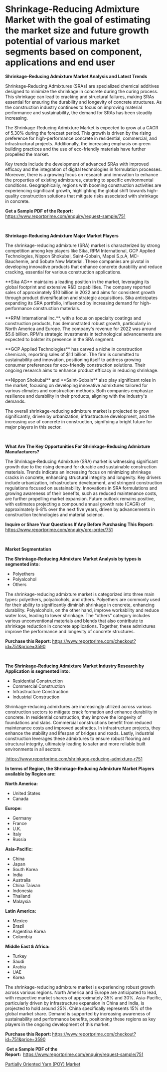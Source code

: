 <p><h1>Shrinkage-Reducing Admixture Market with the goal of estimating the market size and future growth potential of various market segments based on component, applications and end user</h1></p><p><strong>Shrinkage-Reducing Admixture Market Analysis and Latest Trends</strong></p>
<p><p>Shrinkage-Reducing Admixtures (SRAs) are specialized chemical additives designed to minimize the shrinkage in concrete during the curing process. This shrinkage can lead to cracking and structural failures, making SRAs essential for ensuring the durability and longevity of concrete structures. As the construction industry continues to focus on improving material performance and sustainability, the demand for SRAs has been steadily increasing.</p><p>The Shrinkage-Reducing Admixture Market is expected to grow at a CAGR of 5.30% during the forecast period. This growth is driven by the rising preference for high-performance concrete in residential, commercial, and infrastructural projects. Additionally, the increasing emphasis on green building practices and the use of eco-friendly materials have further propelled the market.</p><p>Key trends include the development of advanced SRAs with improved efficacy and the integration of digital technologies in formulation processes. Moreover, there is a growing focus on research and innovation to enhance the properties of existing admixtures, catering to specific environmental conditions. Geographically, regions with booming construction activities are experiencing significant growth, highlighting the global shift towards high-quality construction solutions that mitigate risks associated with shrinkage in concrete.</p></p>
<p><strong>Get a Sample PDF of the Report:&nbsp;</strong> <a href="https://www.reportprime.com/enquiry/request-sample/751?utm_campaign=2535&utm_medium=2&utm_source=Github&utm_content=ia&utm_term=18032025&utm_id=shrinkage-reducing-admixture">https://www.reportprime.com/enquiry/request-sample/751</a></p>
<p>&nbsp;</p>
<p><strong>Shrinkage-Reducing Admixture Major Market Players</strong></p>
<p><p>The shrinkage-reducing admixture (SRA) market is characterized by strong competition among key players like Sika, RPM International, GCP Applied Technologies, Nippon Shokubai, Saint-Gobain, Mapei S.p.A, MC-Bauchemie, and Sobute New Material. These companies are pivotal in developing innovative products that enhance concrete durability and reduce cracking, essential for various construction applications.</p><p>**Sika AG** maintains a leading position in the market, leveraging its global footprint and extensive R&D capabilities. The company reported sales of approximately $10 billion in 2022 and aims for consistent growth through product diversification and strategic acquisitions. Sika anticipates expanding its SRA portfolio, influenced by increasing demand for high-performance construction materials.</p><p>**RPM International Inc.**, with a focus on specialty coatings and construction products, has demonstrated robust growth, particularly in North America and Europe. The company's revenue for 2022 was around $5.6 billion. RPM's strategic investments in technological advancements are expected to bolster its presence in the SRA segment.</p><p>**GCP Applied Technologies** has carved a niche in construction chemicals, reporting sales of $1.1 billion. The firm is committed to sustainability and innovation, positioning itself to address growing consumer preferences for eco-friendly construction solutions. Their ongoing research aims to enhance product efficacy in reducing shrinkage.</p><p>**Nippon Shokubai** and **Saint-Gobain** also play significant roles in the market, focusing on developing innovative admixtures tailored for various climates and construction methods. Both companies emphasize resilience and durability in their products, aligning with the industry's demands.</p><p>The overall shrinkage-reducing admixture market is projected to grow significantly, driven by urbanization, infrastructure development, and the increasing use of concrete in construction, signifying a bright future for major players in this sector.</p></p>
<p>&nbsp;</p>
<p><strong>What Are The Key Opportunities For Shrinkage-Reducing Admixture Manufacturers?</strong></p>
<p><p>The Shrinkage-Reducing Admixture (SRA) market is witnessing significant growth due to the rising demand for durable and sustainable construction materials. Trends indicate an increasing focus on minimizing shrinkage cracks in concrete, enhancing structural integrity and longevity. Key drivers include urbanization, infrastructure development, and stringent construction regulations focused on sustainability. Innovations in SRA formulations and growing awareness of their benefits, such as reduced maintenance costs, are further propelling market expansion. Future outlook remains positive, with estimates projecting a compound annual growth rate (CAGR) of approximately 6-8% over the next five years, driven by advancements in construction technologies and material science.</p></p>
<p><strong>Inquire or Share Your Questions If Any Before Purchasing This Report:</strong> <a href="https://www.reportprime.com/enquiry/pre-order/751?utm_campaign=2535&utm_medium=2&utm_source=Github&utm_content=ia&utm_term=18032025&utm_id=shrinkage-reducing-admixture">https://www.reportprime.com/enquiry/pre-order/751</a></p>
<p>&nbsp;</p>
<p><strong>Market Segmentation</strong></p>
<p><strong>The Shrinkage-Reducing Admixture Market Analysis by types is segmented into:</strong></p>
<p><ul><li>Polyethers</li><li>Polyalcohol</li><li>Others</li></ul></p>
<p><p>The shrinkage-reducing admixture market is categorized into three main types: polyethers, polyalcohols, and others. Polyethers are commonly used for their ability to significantly diminish shrinkage in concrete, enhancing durability. Polyalcohols, on the other hand, improve workability and reduce water loss, leading to lower shrinkage. The "others" category includes various unconventional materials and blends that also contribute to shrinkage reduction in concrete applications. Together, these admixtures improve the performance and longevity of concrete structures.</p></p>
<p><strong>Purchase this Report:&nbsp;</strong><a href="https://www.reportprime.com/checkout?id=751&price=3590&utm_campaign=2535&utm_medium=2&utm_source=Github&utm_content=ia&utm_term=18032025&utm_id=shrinkage-reducing-admixture">https://www.reportprime.com/checkout?id=751&price=3590</a></p>
<p>&nbsp;</p>
<p><strong>The Shrinkage-Reducing Admixture Market Industry Research by Application is segmented into:</strong></p>
<p><ul><li>Residential Construction</li><li>Commercial Construction</li><li>Infrastructure Construction</li><li>Industrial Construction</li></ul></p>
<p><p>Shrinkage-reducing admixtures are increasingly utilized across various construction sectors to mitigate crack formation and enhance durability in concrete. In residential construction, they improve the longevity of foundations and slabs. Commercial constructions benefit from reduced maintenance costs and improved aesthetics. In infrastructure projects, they enhance the stability and lifespan of bridges and roads. Lastly, industrial construction leverages these admixtures to ensure robust flooring and structural integrity, ultimately leading to safer and more reliable built environments in all sectors.</p></p>
<p><a href="https://www.reportprime.com/shrinkage-reducing-admixture-r751?utm_campaign=2535&utm_medium=2&utm_source=Github&utm_content=ia&utm_term=18032025&utm_id=shrinkage-reducing-admixture">&nbsp;https://www.reportprime.com/shrinkage-reducing-admixture-r751</a></p>
<p><strong>In terms of Region, the Shrinkage-Reducing Admixture Market Players available by Region are:</strong></p>
<p>
    <p> <strong> North America: </strong>
        <ul>
            <li>United States</li>
            <li>Canada</li>
        </ul>
        </p> 
    <p> <strong> Europe: </strong>
        <ul>
            <li>Germany</li>
            <li>France</li>
            <li>U.K.</li>
            <li>Italy</li>
            <li>Russia</li>
        </ul>
        </p> 
    <p> <strong> Asia-Pacific: </strong>
        <ul>
            <li>China</li>
            <li>Japan</li>
            <li>South Korea</li>
            <li>India</li>
            <li>Australia</li>
            <li>China Taiwan</li>
            <li>Indonesia</li>
            <li>Thailand</li>
            <li>Malaysia</li>
        </ul>
        </p> 
    <p> <strong> Latin America: </strong>
        <ul>
            <li>Mexico</li>
            <li>Brazil</li>
            <li>Argentina Korea</li>
            <li>Colombia</li>
        </ul>
        </p> 
    <p> <strong> Middle East & Africa: </strong>
        <ul>
            <li>Turkey</li>
            <li>Saudi</li>
            <li>Arabia</li>
            <li>UAE</li>
            <li>Korea</li>
        </ul>
    </p>
    </p>
<p><p>The shrinkage-reducing admixture market is experiencing robust growth across various regions. North America and Europe are anticipated to lead, with respective market shares of approximately 35% and 30%. Asia-Pacific, particularly driven by infrastructure expansion in China and India, is projected to hold around 25%. China specifically represents 15% of the global market share. Demand is supported by increasing awareness of sustainability and performance benefits, positioning these regions as key players in the ongoing development of this market.</p></p>
<p><strong>Purchase this Report: </strong><a href="https://www.reportprime.com/checkout?id=751&price=3590&utm_campaign=2535&utm_medium=2&utm_source=Github&utm_content=ia&utm_term=18032025&utm_id=shrinkage-reducing-admixture">https://www.reportprime.com/checkout?id=751&price=3590</a></p>
<p>&nbsp;<strong>Get a Sample PDF of the Report:&nbsp;&nbsp;</strong><a href="https://www.reportprime.com/enquiry/request-sample/751?utm_campaign=2535&utm_medium=2&utm_source=Github&utm_content=ia&utm_term=18032025&utm_id=shrinkage-reducing-admixture">https://www.reportprime.com/enquiry/request-sample/751</a></p>
<p><strong></strong></p>
<p><p><a href="https://github.com/sherikacas30/Market-Research-Report-List-1/blob/main/partially-oriented-yarn-poy-market.md?utm_campaign=2535&utm_medium=2&utm_source=Github&utm_content=ia&utm_term=18032025&utm_id=shrinkage-reducing-admixture">Partially Oriented Yarn (POY) Market</a></p></p>